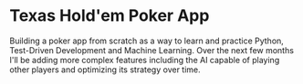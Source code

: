 # Texas Hold'em Poker App


Building a poker app from scratch as a way to learn and practice Python, Test-Driven Development and Machine Learning. Over the next few months I'll be adding more complex features including the AI capable of playing other players and optimizing its strategy over time.

